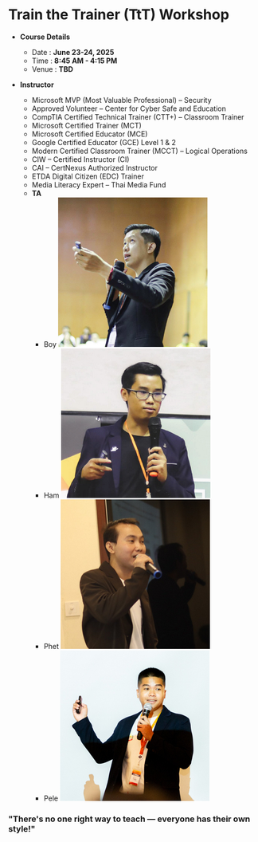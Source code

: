 # Train the Trainer (TtT) Workshop

+ **Course Details**
	+ Date : **June 23-24, 2025**
	+ Time : **8:45 AM - 4:15 PM**
	+ Venue : **TBD**

+ **Instructor**
	+ Microsoft MVP (Most Valuable Professional) – Security
	+ Approved Volunteer – Center for Cyber Safe and Education
	+ CompTIA Certified Technical Trainer (CTT+) – Classroom Trainer
	+ Microsoft Certified Trainer (MCT)
	+ Microsoft Certified Educator (MCE)
	+ Google Certified Educator (GCE) Level 1 & 2
	+ Modern Certified Classroom Trainer (MCCT) – Logical Operations
	+ CIW – Certified Instructor (CI)
	+ CAI – CertNexus Authorized Instructor
	+ ETDA Digital Citizen (EDC) Trainer
	+ Media Literacy Expert – Thai Media Fund
	+ **TA**
		+ Boy ![Boy](TAs/Boy.png "Boy")
		+ Ham ![Ham](TAs/Ham.png "Ham")
		+ Phet ![Sayphet](TAs/Sayphet.png "Sayphet")
		+ Pele ![Pele](TAs/Pele.jpg "Pele")
	
### "There's no one right way to teach — everyone has their own style!"